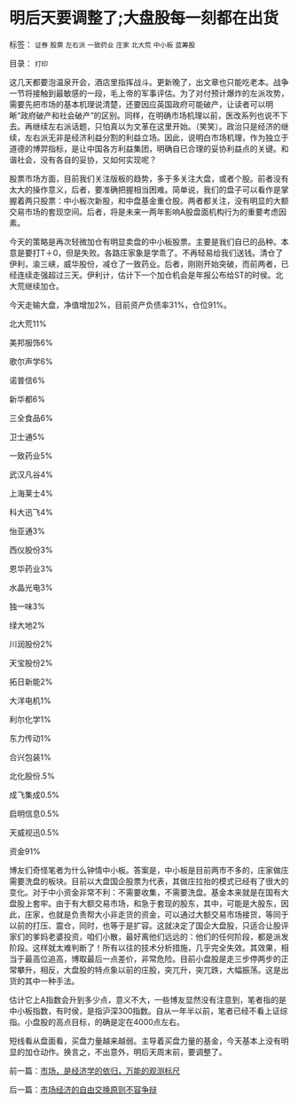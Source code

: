 # 明后天要调整了;大盘股每一刻都在出货

标签： `证券` `股票` `左右派` `一致药业` `庄家` `北大荒` `中小板` `蓝筹股` 

目录： `打印`

这几天都要泡温泉开会，酒店里指挥战斗。更新晚了，出文章也只能吃老本。战争一节将接触到最敏感的一段，毛上帝的军事评估。为了对付预计爆炸的左派攻势，需要先把市场的基本机理说清楚，还要因应英国政府可能破产，让读者可以明晰“政府破产和社会破产”的区别。同样，在明确市场机理以前，医改系列也说不下去。再继续左右派话题，只怕真以为文革在这里开始。（笑笑）。政治只是经济的继续，左右派无非是经济利益分割的利益立场。因此，说明白市场机理，作为独立于道德的博羿指标，是让中国各方利益集团，明确自已合理的妥协利益点的关键。和谐社会，没有各自的妥协，又如何实现呢？



股票市场方面，目前我们关注版板的趋势，多于多关注大盘，或者个股。前者没有太大的操作意义，后者，要准确把握相当困难。简单说，我们的盘子可以看作是掌握着两只股票：中小板次新股，和中盘基金重仓股。两者都关注，没有明显的大额交易市场的套现空间。后者，将是未来一两年影响A股盘面机构行为的重要考虑因素。



今天的策略是再次轻微加仓有明显卖盘的中小板股票。主要是我们自已的品种。本意是要打T＋0，但是失败。各路庄家象是学乖了。不再轻易给我们送钱。清仓了伊利，渝三峡，威华股份，减仓了一致药业。后者，刚刚开始突破，而前两者，已经连续走强超过三天。伊利计，估计下一个加仓机会是年报公布给ST的时侯。北大荒继续加仓。



今天走输大盘，净值增加2%，目前资产负债率31%，仓位91%。

北大荒11%

美邦服饰6%

歌尔声学6%

诺普信6%

新华都6%

三全食品6%

卫士通5%

一致药业5%

武汉凡谷4%

上海莱士4%

科大迅飞4%

怡亚通3%

西仪股份3%

恩华药业3%

水晶光电3%

独一味3%

绿大地2%

川润股份2%

天宝股份2%

拓日新能2%

大洋电机1%

利尔化学1%

东力传动1%

合兴包装1%

北化股份.5%

成飞集成0.5%

启明信息0.5%

天威视迅0.5%

资金91%



博友们奇怪笔者为什么钟情中小板。答案是，中小板是目前两市不多的，庄家做庄需要洗盘的板块。目前以大盘国企股票为代表，其做庄拉抬的模式已经有了很大的变化。对于中小资金非常不利：不需要收集，不需要洗盘。基金本来就是在国有大盘股上套牢。由于有大额交易市场，和急于套现的股东，其中，可能是大股东，因此，庄家，也就是负责帮大小非走货的资金，可以通过大额交易市场接货，等同于以前的打压、震仓，同时，也等于是扩容。这就决定了国企大盘股，只适合让股评家们的爹妈老婆投资，咱们小散，最好离他们远远的：他们的任何阶段，都是派发阶段。这样就太难判断了！所有以往的技术分析措施，几乎完全失效。其效果，相当于最高位追高，博取最后一点差价，非常危险。目前小盘股是走三步停两步的正常攀升，相反，大盘股的特点象以前的庄股，突兀升，突兀跌，大幅振荡。这是出货的其中一种手法。



估计它上A指数会升到多少点，意义不大，一些博友显然没有注意到，笔者指的是中小板指数，有时侯，是指沪深300指数。自从一年半以前，笔者已经不看上证综指。小盘股的高点目标，的确是定在4000点左右。



短线看从盘面看，买盘力量越来越弱。主导着买盘力量的基金，今天基本上没有明显的加仓动作。换言之，不出意外，明后天周末前，要调整了。



前一篇：[市场，是经济学的依归，万能的观测标尺](../../../2009/2/3/市场，是经济学的依归，万能的观测标尺.md)

后一篇：[市场经济的自由交换原则不容争辩](../../../2009/2/5/市场经济的自由交换原则不容争辩.md)